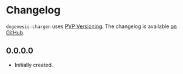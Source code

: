 # Changelog

`degenesis-chargen` uses [PVP Versioning][1].
The changelog is available [on GitHub][2].

## 0.0.0.0

* Initially created.

[1]: https://pvp.haskell.org
[2]: https://github.com/DavSanchez/degenesis-chargen/releases
